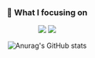 <div align=center>
 
### 🔭 What I focusing on 
 <img src="https://img.shields.io/badge/Java-6DB33F?style=flat&logo=Java&logoColor=white"/>   <img src="https://img.shields.io/badge/Spring-6DB33F?style=flat&logo=Spring&logoColor=white"/>
















 ![Anurag's GitHub stats](https://github-readme-stats.vercel.app/api?username=BeenRepo&show_icons=true&theme=radical)
<!--
**BeenRepo/BeenRepo** is a ✨ _special_ ✨ repository because its `README.md` (this file) appears on your GitHub profile.

Here are some ideas to get you started:

- 🔭 I’m currently working on ...
- 🌱 I’m currently learning ...
- 👯 I’m looking to collaborate on ...
- 🤔 I’m looking for help with ...
- 💬 Ask me about ...
- 📫 How to reach me: ...
- 😄 Pronouns: ...
- ⚡ Fun fact: ...
-->
</div>
